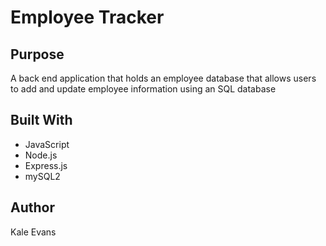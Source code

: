 # Employee Tracker

## Purpose
A back end application that holds an employee database that allows users to add and update employee information using an SQL database

## Built With
* JavaScript
* Node.js
* Express.js
* mySQL2

## Author
Kale Evans